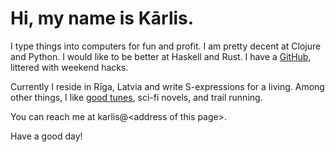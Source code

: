 # Hi, my name is Kārlis.

I type things into computers for fun and profit. I am pretty decent at Clojure and Python. I would like to be better at Haskell and Rust.
I have a [GitHub](https://github.com/skazhy), littered with weekend hacks.

Currently I reside in Rīga, Latvia and write S-expressions for a living.
Among other things, I like [good tunes](https://bandcamp.com/karlis), sci-fi novels, and trail running.

You can reach me at karlis@<span class="light">&lt;address of this page&gt;</span>.

Have a good day!
